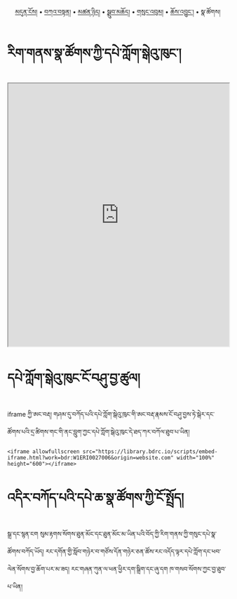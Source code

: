 <p align="center">
  <a href="https://bdrc-reader.github.io/mugey-gonpa/">མདུན་ངོས།</a> • <a href="https://bdrc-reader.github.io/mugey-gonpa/katan">བཀའ་བསྟན།</a> • 
  <a href="https://bdrc-reader.github.io/mugey-gonpa/tsannyid">མཚན་ཉིད།</a> •
  <a href="https://bdrc-reader.github.io/mugey-gonpa/drubchod">སྒྲུབ་མཆོད།</a> • 
<a href="https://bdrc-reader.github.io/mugey-gonpa/sungbum">གསུང་འབུམ།</a> • <a href="https://bdrc-reader.github.io/mugey-gonpa/chojung">ཆོས་འབྱུང་།</a> • <span>སྣ་ཚོགས།</span></p>

# རིག་གནས་སྣ་ཚོགས་ཀྱི་དཔེ་ཀློག་སྒེའུ་ཁུང་།

<iframe allowfullscreen allowfullscreen src="https://library.bdrc.io/scripts/embed-iframe.html?work=bdr:W1ERI0027006&origin=website.com" width="100%" height="600"></iframe>

<br>

# དཔེ་ཀློག་སྒེའུ་ཁུང་ངོ་བཤུ་བྱ་ཚུལ།

iframe ཀྱི་ཨང་བརྡ། གཤམ་དུ་བཀོད་པའི་དཔེ་ཀློག་སྒེའུ་ཁུང་གི་ཨང་བརྡ་རྣམས་ངོ་བཤུ་བྱས་ཏེ་སྒེར་དང་ཚོགས་པའི་དྲ་ཚིགས་གང་གི་ནང་བླུག་ཀྱང་དཔེ་ཀློག་སྒེའུ་ཁུང་དེ་ཐད་ཀར་བཀོལ་ཐུབ་པ་ཡིན།

```
<iframe allowfullscreen src="https://library.bdrc.io/scripts/embed-iframe.html?work=bdr:W1ERI0027006&origin=website.com" width="100%" height="600"></iframe>
```

# འདིར་བཀོད་པའི་དཔེ་ཆ་སྣ་ཚོགས་ཀྱི་ངོ་སྤྲོད།

སྒྲ་དང་སྙན་ངག སུམ་རྟགས་སོགས་ཐུན་མོང་དང་ཐུན་མོང་མ་ཡིན་པའི་བོད་ཀྱི་རིག་གནས་ཀྱི་གསུང་དཔེ་སྣ་ཚོགས་བཀོད་ཡོད། རང་དགོན་གྱི་སློབ་གཉེར་བ་གཙོས་དོན་གཉེར་ཅན་ཚོས་རང་འདོད་ལྟར་དཔེ་ཀློག་དང་ཕབ་ལེན་སོགས་བྱ་ཆོག་པར་མ་ཟད། རང་གཞན་ཀུན་ལ་ཕན་ཕྱིར་དག་སྒྲིག་དང་ཞུ་དག ཁ་གསབ་སོགས་ཀྱང་བྱ་ཐུབ་པ་ཡིན།
